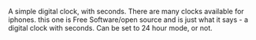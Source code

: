 A simple digital clock, with seconds. There are many clocks available for iphones. this one is Free Software/open source and is just what it says - a digital clock with seconds. Can be set to 24 hour mode, or not. 

